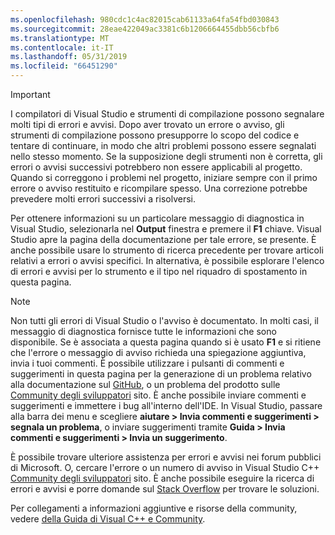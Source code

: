 ```yaml
---
ms.openlocfilehash: 980cdc1c4ac82015cab61133a64fa54fbd030843
ms.sourcegitcommit: 28eae422049ac3381c6b1206664455dbb56cbfb6
ms.translationtype: MT
ms.contentlocale: it-IT
ms.lasthandoff: 05/31/2019
ms.locfileid: "66451290"
---
```

> [!IMPORTANT]
> I compilatori di Visual Studio e strumenti di compilazione possono segnalare molti tipi di errori e avvisi. Dopo aver trovato un errore o avviso, gli strumenti di compilazione possono presupporre lo scopo del codice e tentare di continuare, in modo che altri problemi possono essere segnalati nello stesso momento. Se la supposizione degli strumenti non è corretta, gli errori o avvisi successivi potrebbero non essere applicabili al progetto. Quando si correggono i problemi nel progetto, iniziare sempre con il primo errore o avviso restituito e ricompilare spesso. Una correzione potrebbe prevedere molti errori successivi a risolversi.

Per ottenere informazioni su un particolare messaggio di diagnostica in Visual Studio, selezionarla nel **Output** finestra e premere il **F1** chiave. Visual Studio apre la pagina della documentazione per tale errore, se presente. È anche possibile usare lo strumento di ricerca precedente per trovare articoli relativi a errori o avvisi specifici. In alternativa, è possibile esplorare l'elenco di errori e avvisi per lo strumento e il tipo nel riquadro di spostamento in questa pagina.

> [!NOTE]
> Non tutti gli errori di Visual Studio o l'avviso è documentato. In molti casi, il messaggio di diagnostica fornisce tutte le informazioni che sono disponibile. Se è associata a questa pagina quando si è usato **F1** e si ritiene che l'errore o messaggio di avviso richieda una spiegazione aggiuntiva, invia i tuoi commenti. È possibile utilizzare i pulsanti di commenti e suggerimenti in questa pagina per la generazione di un problema relativo alla documentazione sul [GitHub](https://github.com/MicrosoftDocs/cpp-docs/issues), o un problema del prodotto sulle [Community degli sviluppatori](https://developercommunity.visualstudio.com/spaces/8/index.html) sito. È anche possibile inviare commenti e suggerimenti e immettere i bug all'interno dell'IDE. In Visual Studio, passare alla barra dei menu e scegliere **aiutare > Invia commenti e suggerimenti > segnala un problema**, o inviare suggerimenti tramite **Guida > Invia commenti e suggerimenti > Invia un suggerimento**.

È possibile trovare ulteriore assistenza per errori e avvisi nei forum pubblici di Microsoft. O, cercare l'errore o un numero di avviso in Visual Studio C++ [Community degli sviluppatori](https://developercommunity.visualstudio.com/spaces/8/index.html) sito. È anche possibile eseguire la ricerca di errori e avvisi e porre domande sul [Stack Overflow](https://stackoverflow.com/) per trovare le soluzioni.

Per collegamenti a informazioni aggiuntive e risorse della community, vedere [della Guida di Visual C++ e Community](../../overview/visual-cpp-help-and-community.md).